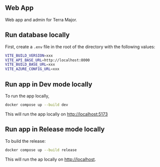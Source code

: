 Web App
---

Web app and admin for Terra Major.

## Run database locally
First, create a `.env` file in the root of the directory with the following values:

```bash
VITE_BUILD_VERSION=xxx
VITE_API_BASE_URL=http://localhost:8000
VITE_BUILD_BASE_URL=xxx
VITE_AZURE_CONFIG_URL=xxx
```

## Run app in Dev mode locally
To run the app locally,

```bash
docker compose up --build dev
```

This will run the app locally on [http://localhost:5173](http://localhost:5173)

## Run app in Release mode locally 

To build the release:

```bash
docker compose up --build release
```

This will run the ap locally on [http://localhost](http://localhost). 